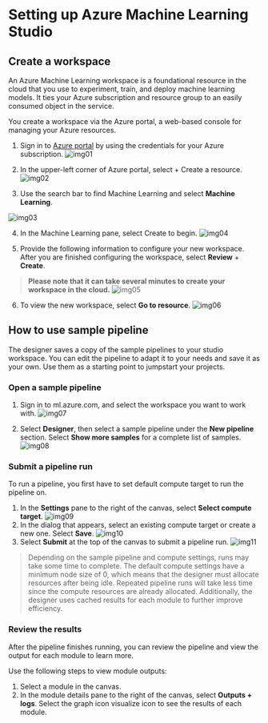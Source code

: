 # Setting up Azure Machine Learning Studio
## Create a workspace
An Azure Machine Learning workspace is a foundational resource in the cloud that you use to experiment, train, and deploy machine learning models. It ties your Azure subscription and resource group to an easily consumed object in the service.

You create a workspace via the Azure portal, a web-based console for managing your Azure resources.

1. Sign in to [Azure portal](https://portal.azure.com/#home) by using the credentials for your Azure subscription.
![img01](img/img01.png)

2. In the upper-left corner of Azure portal, select + Create a resource.
![img02](img/img02.png)

3. Use the search bar to find Machine Learning and select **Machine Learning**.

![img03](img/img03.png)

4. In the Machine Learning pane, select Create to begin.
![img04](img/img04.png)

5. Provide the following information to configure your new workspace. After you are finished configuring the workspace, select **Review** + **Create**.
> **Please note that it can take several minutes to create your workspace in the cloud.**
![img05](img/img05.png)

6. To view the new workspace, select **Go to resource**.
![img06](img/img06.png)

## How to use sample pipeline
The designer saves a copy of the sample pipelines to your studio workspace. You can edit the pipeline to adapt it to your needs and save it as your own. Use them as a starting point to jumpstart your projects.

### Open a sample pipeline
1. Sign in to ml.azure.com, and select the workspace you want to work with.
![img07](img/img07.png)

2. Select **Designer**, then select a sample pipeline under the **New pipeline** section. Select **Show more samples** for a complete list of samples.
![img08](img/img08.png)

### Submit a pipeline run
To run a pipeline, you first have to set default compute target to run the pipeline on.
1. In the **Settings** pane to the right of the canvas, select **Select compute target**.
![img09](img/img09.png)
2. In the dialog that appears, select an existing compute target or create a new one. Select **Save**.
![img10](img/img10.png)
3. Select **Submit** at the top of the canvas to submit a pipeline run.
![img11](img/img11.png)

> Depending on the sample pipeline and compute settings, runs may take some time to complete. The default compute settings have a minimum node size of 0, which means that the designer must allocate resources after being idle. Repeated pipeline runs will take less time since the compute resources are already allocated. Additionally, the designer uses cached results for each module to further improve efficiency.

### Review the results
After the pipeline finishes running, you can review the pipeline and view the output for each module to learn more.

Use the following steps to view module outputs:
1. Select a module in the canvas. 
2. In the module details pane to the right of the canvas, select **Outputs + logs**. Select the graph icon visualize icon to see the results of each module.
